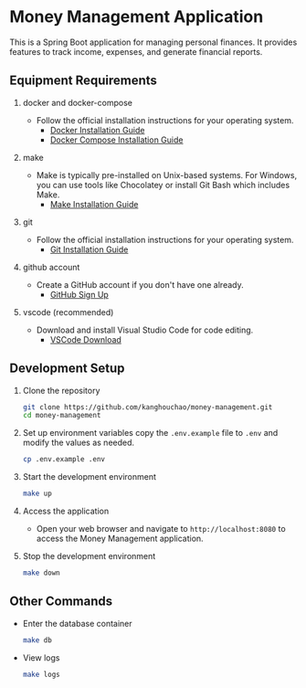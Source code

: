 # Money Management Application
This is a Spring Boot application for managing personal finances. It provides features to track income, expenses, and generate financial reports.

## Equipment Requirements

1. docker and docker-compose
    - Follow the official installation instructions for your operating system.
      - [Docker Installation Guide](https://docs.docker.com/get-docker/)
      - [Docker Compose Installation Guide](https://docs.docker.com/compose/install/)
2. make
    - Make is typically pre-installed on Unix-based systems. For Windows, you can use tools like Chocolatey or install Git Bash which includes Make.
      - [Make Installation Guide](https://www.gnu.org/software/make/)

3. git
    - Follow the official installation instructions for your operating system.
      - [Git Installation Guide](https://git-scm.com/book/en/v2/Getting-Started-Installing-Git)

4. github account
    - Create a GitHub account if you don't have one already.
      - [GitHub Sign Up](https://github.com/join)

5. vscode (recommended)
    - Download and install Visual Studio Code for code editing.
      - [VSCode Download](https://code.visualstudio.com/Download)

## Development Setup

1. Clone the repository
   ```bash
   git clone https://github.com/kanghouchao/money-management.git
   cd money-management
   ```

2. Set up environment variables
   copy the `.env.example` file to `.env` and modify the values as needed.
   ```bash
   cp .env.example .env
   ```

3. Start the development environment
    ```bash
    make up
    ```

4. Access the application
    - Open your web browser and navigate to `http://localhost:8080` to access the Money Management application.

5. Stop the development environment
    ```bash
    make down
    ```

## Other Commands
- Enter the database container
    ```bash
    make db
    ```

- View logs
    ```bash
    make logs
    ```

